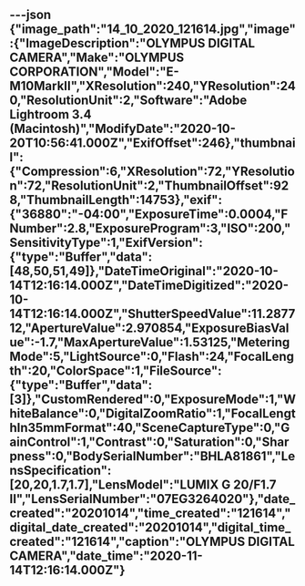 ---json
{"image_path":"14_10_2020_121614.jpg","image":{"ImageDescription":"OLYMPUS DIGITAL CAMERA","Make":"OLYMPUS CORPORATION","Model":"E-M10MarkII","XResolution":240,"YResolution":240,"ResolutionUnit":2,"Software":"Adobe Lightroom 3.4 (Macintosh)","ModifyDate":"2020-10-20T10:56:41.000Z","ExifOffset":246},"thumbnail":{"Compression":6,"XResolution":72,"YResolution":72,"ResolutionUnit":2,"ThumbnailOffset":928,"ThumbnailLength":14753},"exif":{"36880":"-04:00","ExposureTime":0.0004,"FNumber":2.8,"ExposureProgram":3,"ISO":200,"SensitivityType":1,"ExifVersion":{"type":"Buffer","data":[48,50,51,49]},"DateTimeOriginal":"2020-10-14T12:16:14.000Z","DateTimeDigitized":"2020-10-14T12:16:14.000Z","ShutterSpeedValue":11.287712,"ApertureValue":2.970854,"ExposureBiasValue":-1.7,"MaxApertureValue":1.53125,"MeteringMode":5,"LightSource":0,"Flash":24,"FocalLength":20,"ColorSpace":1,"FileSource":{"type":"Buffer","data":[3]},"CustomRendered":0,"ExposureMode":1,"WhiteBalance":0,"DigitalZoomRatio":1,"FocalLengthIn35mmFormat":40,"SceneCaptureType":0,"GainControl":1,"Contrast":0,"Saturation":0,"Sharpness":0,"BodySerialNumber":"BHLA81861","LensSpecification":[20,20,1.7,1.7],"LensModel":"LUMIX G 20/F1.7 II","LensSerialNumber":"07EG3264020"},"date_created":"20201014","time_created":"121614","digital_date_created":"20201014","digital_time_created":"121614","caption":"OLYMPUS DIGITAL CAMERA","date_time":"2020-11-14T12:16:14.000Z"}
---